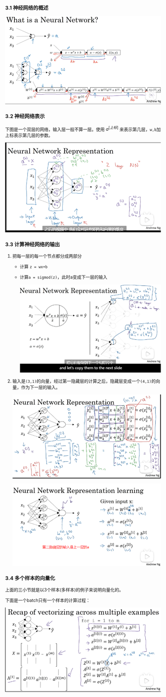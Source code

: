 

### 3.1 神经网络的概述

![image-20221006163440219](pic/image-20221006163440219.png)



### 3.2 神经网络表示

下图是一个双层的网络，输入层一般不算一层。使用 $a^{[上标]}$ 来表示第几层，`w,b`加上标表示第几层的参数。

![image-20221006164132201](pic/image-20221006164132201.png)



### 3.3 计算神经网络的输出

1. 把每一层的每一个节点都分成两部分

   - 计算 `z = wx+b`

   - 计算`a = sigmod(z)`，此时a变成下一层的输入

     ![image-20221006164607778](pic/image-20221006164607778.png)

2. 输入是`(3,1)`的向量，经过第一隐藏层的计算之后，隐藏层变成一个`(4,1)`的向量，作为下一层的输入。

   ![image-20221006165317691](pic/image-20221006165317691.png)

   ![image-20221006165737077](pic/image-20221006165737077.png)

### 3.4 多个样本的向量化

上面的三小节就是以3个样本(多样本)的例子来说明向量化的。

下面是一个batch只有一个样本的计算过程：

![image-20221006171020958](pic/image-20221006171020958.png)